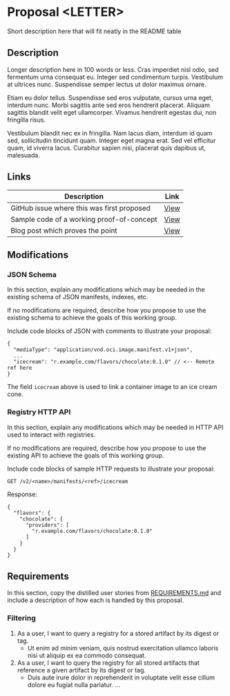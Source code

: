 # Proposal \<LETTER\>

Short description here that will fit neatly in the README table

## Description

Longer description here in 100 words or less. Cras imperdiet nisl odio, sed fermentum urna consequat eu. Integer sed condimentum turpis. Vestibulum at ultrices nunc. Suspendisse semper lectus ut dolor maximus ornare.

Etiam eu dolor tellus. Suspendisse sed eros vulputate, cursus urna eget, interdum nunc. Morbi sagittis ante sed eros hendrerit placerat. Aliquam sagittis blandit velit eget ullamcorper. Vivamus hendrerit egestas dui, non fringilla risus.

Vestibulum blandit nec ex in fringilla. Nam lacus diam, interdum id quam sed, sollicitudin tincidunt quam. Integer eget magna erat. Sed vel efficitur quam, id viverra lacus. Curabitur sapien nisi, placerat quis dapibus ut, malesuada.

## Links

| Description                                 | Link                        |
| ------------------------------------------- | --------------------------- |
| GitHub issue where this was first proposed  | [View](https://example.com) |
| Sample code of a working proof-of-concept   | [View](https://example.com) |
| Blog post which proves the point            | [View](https://example.com) |

## Modifications

### JSON Schema

In this section, explain any modifications which may be needed in the existing schema of
JSON manifests, indexes, etc.

If no modifications are required, describe how you propose to use the existing schema
to achieve the goals of this working group.

Include code blocks of JSON with comments to illustrate your proposal:

```jsonc
{
  "mediaType": "application/vnd.oci.image.manifest.v1+json",
  ...
  "icecream": "r.example.com/flavors/chocolate:0.1.0" // <-- Remote ref here
}
```

The field `icecream` above is used to link a container image to an ice cream cone.

### Registry HTTP API

In this section, explain any modifications which may be needed in HTTP API used to
interact with registries.

If no modifications are required, describe how you propose to use the existing API
to achieve the goals of this working group.

Include code blocks of sample HTTP requests to illustrate your proposal:

```text
GET /v2/<name>/manifests/<ref>/icecream
```

Response:

```jsonc
{
  "flavors": {
    "chocolate": {
      "providers": [
        "r.example.com/flavors/chocolate:0.1.0"
      ]
    }
  }
}
```

## Requirements

In this section, copy the distilled user stories from [REQUIREMENTS.md](REQUIREMENTS.md) and include a description of how each is handled by this proposal.

### Filtering

1. As a user, I want to query a registry for a stored artifact by its digest or tag.
   - Ut enim ad minim veniam, quis nostrud exercitation ullamco laboris nisi ut aliquip ex ea commodo consequat.
1. As a user, I want to query the registry for all stored artifacts that reference a given artifact by its digest or tag.
   - Duis aute irure dolor in reprehenderit in voluptate velit esse cillum dolore eu fugiat nulla pariatur.
...
